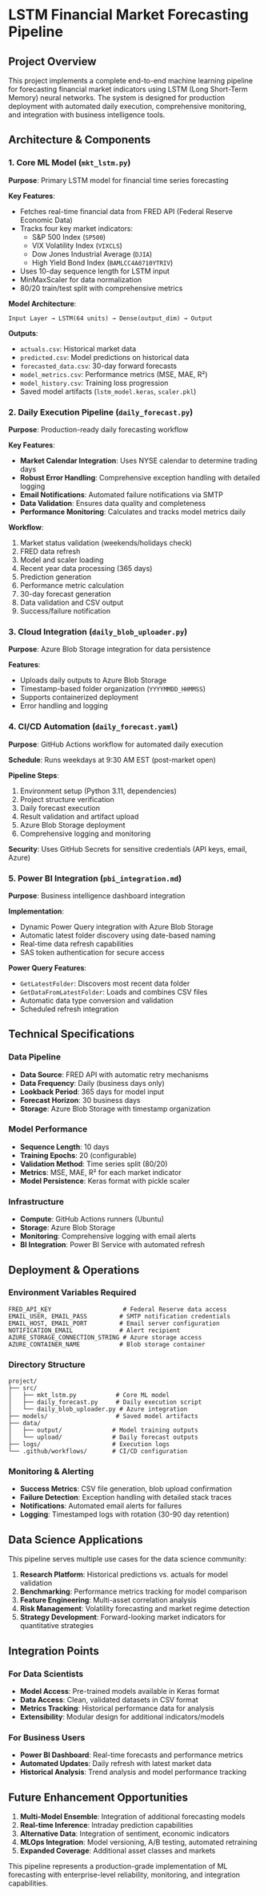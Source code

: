 
# LSTM Financial Market Forecasting Pipeline

## Project Overview

This project implements a complete end-to-end machine learning pipeline for forecasting financial market indicators using LSTM (Long Short-Term Memory) neural networks. The system is designed for production deployment with automated daily execution, comprehensive monitoring, and integration with business intelligence tools.

## Architecture & Components

### 1. Core ML Model (`mkt_lstm.py`)

**Purpose**: Primary LSTM model for financial time series forecasting

**Key Features**:
- Fetches real-time financial data from FRED API (Federal Reserve Economic Data)
- Tracks four key market indicators:
  - S&P 500 Index (`SP500`)
  - VIX Volatility Index (`VIXCLS`) 
  - Dow Jones Industrial Average (`DJIA`)
  - High Yield Bond Index (`BAMLCC4A0710YTRIV`)
- Uses 10-day sequence length for LSTM input
- MinMaxScaler for data normalization
- 80/20 train/test split with comprehensive metrics

**Model Architecture**:
```
Input Layer → LSTM(64 units) → Dense(output_dim) → Output
```

**Outputs**:
- `actuals.csv`: Historical market data
- `predicted.csv`: Model predictions on historical data
- `forecasted_data.csv`: 30-day forward forecasts
- `model_metrics.csv`: Performance metrics (MSE, MAE, R²)
- `model_history.csv`: Training loss progression
- Saved model artifacts (`lstm_model.keras`, `scaler.pkl`)

### 2. Daily Execution Pipeline (`daily_forecast.py`)

**Purpose**: Production-ready daily forecasting workflow

**Key Features**:
- **Market Calendar Integration**: Uses NYSE calendar to determine trading days
- **Robust Error Handling**: Comprehensive exception handling with detailed logging
- **Email Notifications**: Automated failure notifications via SMTP
- **Data Validation**: Ensures data quality and completeness
- **Performance Monitoring**: Calculates and tracks model metrics daily

**Workflow**:
1. Market status validation (weekends/holidays check)
2. FRED data refresh
3. Model and scaler loading
4. Recent year data processing (365 days)
5. Prediction generation
6. Performance metric calculation
7. 30-day forecast generation
8. Data validation and CSV output
9. Success/failure notification

### 3. Cloud Integration (`daily_blob_uploader.py`)

**Purpose**: Azure Blob Storage integration for data persistence

**Features**:
- Uploads daily outputs to Azure Blob Storage
- Timestamp-based folder organization (`YYYYMMDD_HHMMSS`)
- Supports containerized deployment
- Error handling and logging

### 4. CI/CD Automation (`daily_forecast.yaml`)

**Purpose**: GitHub Actions workflow for automated daily execution

**Schedule**: Runs weekdays at 9:30 AM EST (post-market open)

**Pipeline Steps**:
1. Environment setup (Python 3.11, dependencies)
2. Project structure verification
3. Daily forecast execution
4. Result validation and artifact upload
5. Azure Blob Storage deployment
6. Comprehensive logging and monitoring

**Security**: Uses GitHub Secrets for sensitive credentials (API keys, email, Azure)

### 5. Power BI Integration (`pbi_integration.md`)

**Purpose**: Business intelligence dashboard integration

**Implementation**:
- Dynamic Power Query integration with Azure Blob Storage
- Automatic latest folder discovery using date-based naming
- Real-time data refresh capabilities
- SAS token authentication for secure access

**Power Query Features**:
- `GetLatestFolder`: Discovers most recent data folder
- `GetDataFromLatestFolder`: Loads and combines CSV files
- Automatic data type conversion and validation
- Scheduled refresh integration

## Technical Specifications

### Data Pipeline
- **Data Source**: FRED API with automatic retry mechanisms
- **Data Frequency**: Daily (business days only)
- **Lookback Period**: 365 days for model input
- **Forecast Horizon**: 30 business days
- **Storage**: Azure Blob Storage with timestamp organization

### Model Performance
- **Sequence Length**: 10 days
- **Training Epochs**: 20 (configurable)
- **Validation Method**: Time series split (80/20)
- **Metrics**: MSE, MAE, R² for each market indicator
- **Model Persistence**: Keras format with pickle scaler

### Infrastructure
- **Compute**: GitHub Actions runners (Ubuntu)
- **Storage**: Azure Blob Storage
- **Monitoring**: Comprehensive logging with email alerts
- **BI Integration**: Power BI Service with automated refresh

## Deployment & Operations

### Environment Variables Required
```
FRED_API_KEY                    # Federal Reserve data access
EMAIL_USER, EMAIL_PASS         # SMTP notification credentials
EMAIL_HOST, EMAIL_PORT         # Email server configuration
NOTIFICATION_EMAIL             # Alert recipient
AZURE_STORAGE_CONNECTION_STRING # Azure storage access
AZURE_CONTAINER_NAME           # Blob storage container
```

### Directory Structure
```
project/
├── src/
│   ├── mkt_lstm.py           # Core ML model
│   ├── daily_forecast.py     # Daily execution script
│   └── daily_blob_uploader.py # Azure integration
├── models/                   # Saved model artifacts
├── data/
│   ├── output/              # Model training outputs
│   └── upload/              # Daily forecast outputs
├── logs/                    # Execution logs
└── .github/workflows/       # CI/CD configuration
```

### Monitoring & Alerting
- **Success Metrics**: CSV file generation, blob upload confirmation
- **Failure Detection**: Exception handling with detailed stack traces
- **Notifications**: Automated email alerts for failures
- **Logging**: Timestamped logs with rotation (30-90 day retention)

## Data Science Applications

This pipeline serves multiple use cases for the data science community:

1. **Research Platform**: Historical predictions vs. actuals for model validation
2. **Benchmarking**: Performance metrics tracking for model comparison
3. **Feature Engineering**: Multi-asset correlation analysis
4. **Risk Management**: Volatility forecasting and market regime detection
5. **Strategy Development**: Forward-looking market indicators for quantitative strategies

## Integration Points

### For Data Scientists
- **Model Access**: Pre-trained models available in Keras format
- **Data Access**: Clean, validated datasets in CSV format
- **Metrics Tracking**: Historical performance data for analysis
- **Extensibility**: Modular design for additional indicators/models

### For Business Users
- **Power BI Dashboard**: Real-time forecasts and performance metrics
- **Automated Updates**: Daily refresh with latest market data
- **Historical Analysis**: Trend analysis and model performance tracking

## Future Enhancement Opportunities

1. **Multi-Model Ensemble**: Integration of additional forecasting models
2. **Real-time Inference**: Intraday prediction capabilities
3. **Alternative Data**: Integration of sentiment, economic indicators
4. **MLOps Integration**: Model versioning, A/B testing, automated retraining
5. **Expanded Coverage**: Additional asset classes and markets

This pipeline represents a production-grade implementation of ML forecasting with enterprise-level reliability, monitoring, and integration capabilities.
